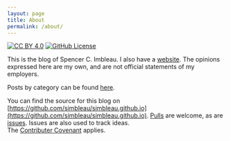 ```yaml
---
layout: page
title: About
permalink: /about/
---
```

[![CC BY 4.0][cc-by-shield]][cc-by] [![GitHub License][license-by-shield]][license-by]

This is the blog of Spencer C. Imbleau. I also have a [website](https://spencer.imbleau.com). The opinions expressed here are my own, and are not official statements of my employers.

Posts by category can be found [here](/categories.html).

You can find the source for this blog on [https://github.com/simbleau/simbleau.github.io](https://github.com/simbleau/simbleau.github.io). [Pulls](https://github.com/simbleau/simbleau.github.io/pulls) are welcome, as are [issues](https://github.com/simbleau/simbleau.github.io/issues). Issues are also used to track ideas.\
The [Contributer Covenant](https://www.contributor-covenant.org/version/2/0/code_of_conduct/) applies.

[cc-by]: http://creativecommons.org/licenses/by/4.0/
[cc-by-shield]: https://img.shields.io/badge/License-CC%20BY%204.0-lightgrey.svg

[license-by-shield]: https://img.shields.io/github/license/simbleau/simbleau.github.io
[license-by]: https://github.com/simbleau/simbleau.github.io/blob/main/LICENSE